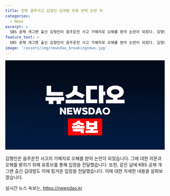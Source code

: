 ```yaml
---
title: 만취 음주사고 김형인·김대범 의혹 반박 논란 속
categories:
  - News
excerpt: >
  SBS 공채 개그맨 출신 김형인이 음주운전 사고 가해자로 오해를 받아 논란이 되었다. 김형인은 40대 웃찾사 개그맨 K씨는 제가 아니다고 반박했고, 이에 대한 억울함보다는 업보라고 생각한다며 해명했다. 또한 2021년에는 도박 혐의로 벌금형을 선고받은 바 있었다. 같은 날에 KBS 공채 개그맨 출신인 김대범도 의혹을 부인하며 악플러들에 대한 수사를 촉구했다. 인천 서부경찰서는 음주운전 혐의로 A씨를 불구속 입건했으며, 사건 당시 차량이 전복되고 동승자는 없었다고 전했다.
feature_text: >
  SBS 공채 개그맨 출신 김형인이 음주운전 사고 가해자로 오해를 받아 논란이 되었다. 김형인은 40대 웃찾사 개그맨 K씨는 제가 아니다고 반박했고, 이에 대한 억울함보다는 업보라고 생각한다며 해명했다. 또한 2021년에는 도박 혐의로 벌금형을 선고받은 바 있었다. 같은 날에 KBS 공채 개그맨 출신인 김대범도 의혹을 부인하며 악플러들에 대한 수사를 촉구했다. 인천 서부경찰서는 음주운전 혐의로 A씨를 불구속 입건했으며, 사건 당시 차량이 전복되고 동승자는 없었다고 전했다.
image: '/assets/img/newsdao_breakingnews.jpg'
---
```


<p><img src="/assets/img/newsdao_breakingnews.jpg" alt="bookingtag 속보" /></p>

<p data-ke-size="size16">김형인은 음주운전 사고의 가해자로 오해를 받아 논란이 되었습니다. 그에 대한 의문과 오해를 밝히기 위해 유튜브를 통해 입장을 전달했습니다. 또한, 같은 날에 KBS 공채 개그맨 출신 김대범도 이에 힘겨운 입장을 전달했습니다. 이에 대한 자세한 내용을 살펴보겠습니다.</p>
실시간 뉴스 속보는, <a href="https://newsdao.kr" rel="dofollow">https://newsdao.kr</a>



